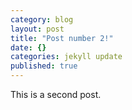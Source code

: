 ```yaml
---
category: blog
layout: post
title: "Post number 2!"
date: {}
categories: jekyll update
published: true
---
```


This is a second post.